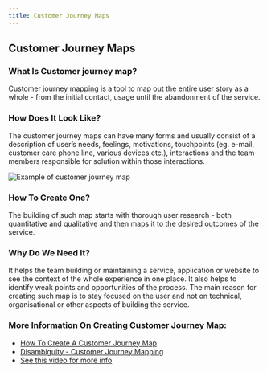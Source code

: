 ```yaml
---
title: Customer Journey Maps
---
```

## Customer Journey Maps

### What Is Customer journey map?

Customer journey mapping is a tool to map out the entire user story as a whole - from the initial contact, usage until the abandonment of the service. 

### How Does It Look Like?

The customer journey maps can have many forms and usually consist of a description of user’s needs, feelings, motivations, touchpoints (eg. e-mail, customer care phone line, various devices etc.), interactions and the team members responsible for solution within those interactions. 

![Example of customer journey map](https://www.dragon1.com/images/customer-journey-mapping-2.png)


### How To Create One? 

The building of such map starts with thorough user research - both quantitative and qualitative and then maps it to the desired outcomes of the service. 

### Why Do We Need It?

It helps the team building or maintaining a service, application or website to see the context of the whole experience in one place. It also helps to identify weak points and opportunities of the process. The main reason for creating such map is to stay focused on the user and not on technical, organisational or other aspects of building the service.


### More Information On Creating Customer Journey Map:
* [How To Create A Customer Journey Map](https://uxmastery.com/how-to-create-a-customer-journey-map/)
* [Disambiguity - Customer Journey Mapping](http://www.disambiguity.com/customer-journey-mapping/)
* [See this video for more info](https://youtu.be/mSxpVRo3BLg)
